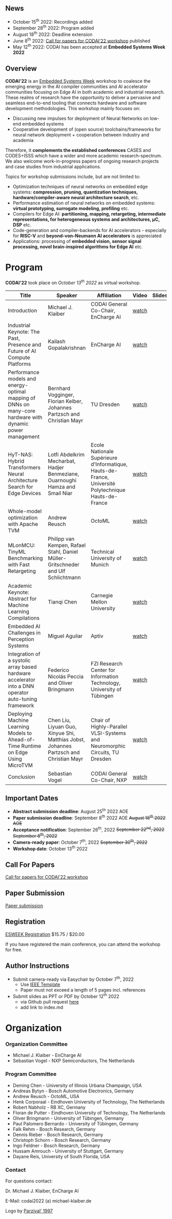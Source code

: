 ## News
 - October 15<sup>th</sup> 2022: Recordings added
 - September 28<sup>th</sup> 2022: Program added
 - August 18<sup>th</sup> 2022: Deadline extension 
 - June 8<sup>th</sup> 2022: [Call for papers for CODAI'22 workshop](assets/documents/codai22_cfp.pdf) published
 - May 12<sup>th</sup> 2022: CODAI has been accepted at **Embedded Systems Week 2022**



## Overview

**CODAI'22** is an  [Embedded Systems Week](https://esweek.org/ ) workshop to coalesce the emerging energy in the AI compiler communities and AI accelerator communities focusing on Edge AI in both academic and industrial research. These realms of research have the opportunity to deliver a pervasive and seamless end-to-end tooling that connects hardware and software development methodologies. This workshop mainly focuses on:
 - Discussing new impulses for deployment of Neural Networks on low-end embedded systems
 - Cooperative development of (open source) toolchains/frameworks for neural network deployment + cooperation between industry and academia
 
Therefore, it **complements the established conferences** CASES and CODES+ISSS which have a wider and more academic research-spectrum. 
We also welcome work-in-progress papers of ongoing research projects and case studies from industrial applications.

Topics for workshop submissions include, but are not limited to:

 - Optimization techniques of neural networks on embedded edge systems: **compression, pruning, quantization techniques,
  hardware/compiler-aware neural architecture search**, etc.
 - Performance estimation of neural networks on embedded systems: **virtual prototyping, surrogate modeling, profiling** etc.
 - Compilers for Edge AI: **partitioning, mapping, retargeting, intermediate representations, 
   for heterogeneous systems and architectures, µC, DSP** etc.
 - Code-generation and compiler-backends for AI accelerators - especially for **RISC-V**
  and **beyond-von-Neumann AI accelerators** is appreciated
 - Applications: processing of **embedded vision, sensor signal processing, novel brain-inspired algorithms for Edge AI** etc.



# Program
**CODAI'22** took place on *October 13<sup>th</sup> 2022* as virtual workshop.

| Title                                                                                                     | Speaker                                                                                | Affiliation                                                                                          | Video                                                | Slides |
|-----------------------------------------------------------------------------------------------------------|----------------------------------------------------------------------------------------|------------------------------------------------------------------------------------------------------|------------------------------------------------------|--------|
| Introduction                                                                                              | Michael J. Klaiber                                                                     | CODAI General Co-Chair, EnCharge AI                                                                  | [watch](https://www.youtube.com/watch?v=ynHhcUHGyUM) |        |
| Industrial Keynote: The Past, Presence and Future of AI Compute Platforms                                 | Kailash Gopalakrishnan                                                                 | EnCharge AI                                                                                          | [watch](https://youtu.be/ynHhcUHGyUM?t=274)          |        |
| Performance models and energy-optimal mapping of DNNs on many-core hardware with dynamic power management | Bernhard Vogginger, Florian Kelber, Johannes Partzsch and Christian Mayr               | TU Dresden                                                                                           | [watch](https://youtu.be/ynHhcUHGyUM?t=3808)         |        |
| HyT-NAS: Hybrid Transformers Neural Architecture Search for Edge Devices                                  | Lotfi Abdelkrim Mecharbat, Hadjer Benmeziane, Ouarnoughi Hamza and Smail Niar          | Ecole Nationale Supérieure d'Informatique, Hauts-de-France, Université Polytechnique Hauts-de-France | [watch](https://youtu.be/ynHhcUHGyUM?t=5464)         |        |
| Whole-model optimization with Apache TVM                                                                  | Andrew Reusch                                                                          | OctoML                                                                                               | [watch](https://youtu.be/ynHhcUHGyUM?t=7020)         |        |
| MLonMCU: TinyML Benchmarking with Fast Retargeting                                                        | Philipp van Kempen, Rafael Stahl, Daniel Müller-Gritschneder and Ulf Schlichtmann      | Technical University of Munich                                                                       | [watch](https://youtu.be/ynHhcUHGyUM?t=8543)         |        |
| Academic Keynote: Abstract for Machine Learning Compilations                                              | Tianqi Chen                                                                            | Carnegie Mellon University                                                                           | [watch](https://youtu.be/ynHhcUHGyUM?t=9797)         |        |
| Embedded AI Challenges in Perception Systems                                                              | Miguel Aguilar                                                                         | Aptiv                                                                                                | [watch](https://youtu.be/ynHhcUHGyUM?t=12685)        |        |
| Integration of a systolic array based hardware accelerator into a DNN operator auto-tuning framework      | Federico Nicolás Peccia and Oliver Bringmann                                           | FZI Research Center for Information Technology, University of Tübingen                               | [watch](https://youtu.be/ynHhcUHGyUM?t=14548)        |        |
| Deploying Machine Learning Models to Ahead-of-Time Runtime on Edge Using MicroTVM                         | Chen Liu, Liyuan Guo, Xinyue Shi, Matthias Jobst, Johannes Partzsch and Christian Mayr | Chair of Highly-Parallel VLSI-Systems and Neuromorphic Circuits, TU Dresden                          | [watch](https://youtu.be/ynHhcUHGyUM?t=16072)        |        |
| Conclusion                                                                                                | Sebastian Vogel                                                                        | CODAI General Co-Chair, NXP                                                                          | [watch](https://youtu.be/ynHhcUHGyUM?t=17749)        |        |


## Important Dates
 - **Abstract submission deadline**: August 25<sup>th</sup> 2022 AOE 
 - **Paper submission deadline**: September 8<sup>th</sup> 2022 AOE  <s>August 18<sup>th</sup> 2022 AOE </s>
 - **Acceptance notification**: September 26<sup>th</sup>, 2022 <s>September 22<sup>nd</sup>, 2022 </s> <s>September 8<sup>th</sup>, 2022</s>
 - **Camera-ready paper**: October 7<sup>th</sup>, 2022 <s>September 30<sup>th</sup>, 2022</s>
 - **Workshop date**: October 13<sup>th</sup> 2022 

## Call For Papers
[Call for papers for CODAI'22 workshop](assets/documents/codai22_cfp.pdf)

## Paper Submission
[Paper submission](https://easychair.org/conferences/?conf=codai22)

## Registration

[ESWEEK Registration](https://esweek.org/registration/) $15.75 / $20.00

 If you have registered the main conference, you can attend the workshop for free.
 
## Author Instructions

- Submit camera-ready via Easychair by October 7<sup>th</sup>, 2022
  - Use [IEEE Template](https://www.ieee.org/conferences/publishing/templates.html) 
  - Paper must not exceed a length of 5 pages incl. references
- Submit slides as PPT or PDF by October 12<sup>th</sup> 2022
  - via Github pull request [here](https://github.com/LamChob/CODAI22)
  - add link to index.md

# Organization
### Organization Committee
* Michael J. Klaiber - EnCharge AI
* Sebastian Vogel - NXP Semiconductors, The Netherlands

### Program Committee
* Deming Chen - University of Illinois Urbana Champaign, USA
* Andreas Bytyn - Bosch Automotive Electronics, Germany
* Andrew Reusch - OctoML, USA
* Henk Corporaal - Eindhoven University of Technology, The Netherlands
* Robert Nabholz - RB XC, Germany
* Floran de Putter - Eindhoven University of Technology, The Netherlands
* Oliver Bringmann - University of Tübingen, Germany
* Paul Palomero Bernardo - University of Tübingen, Germany
* Falk Rehm - Bosch Research, Germany
* Dennis Rieber - Bosch Research, Germany
* Christoph Schorn - Bosch Research, Germany
* Ingo Feldner - Bosch Research, Germany
* Hussam Amrouch - University of Stuttgart, Germany
* Dayane Reis, University of South Florida, USA

### Contact

For questions contact:

Dr. Michael J. Klaiber, EnCharge AI

E-Mail: codai2022 (a) michael-klaiber.de


Logo by <a href="https://www.flaticon.com/authors/parzival-1997" title="Logo">Parzival’ 1997</a>
